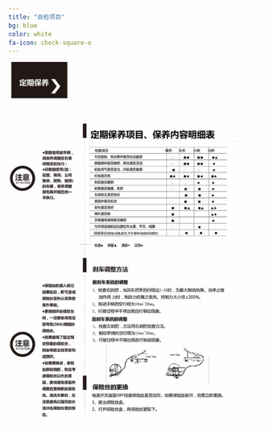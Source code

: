 ```yaml
---
title: "自检项目"
bg: blue
color: white
fa-icon: check-square-o
---
```


![image tooltip here](/img/images/8_01.jpg)